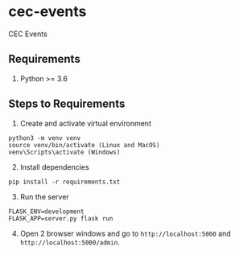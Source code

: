 # cec-events
CEC Events

## Requirements
1. Python >= 3.6

## Steps to Requirements
1. Create and activate virtual environment
```(bash)
python3 -m venv venv
source venv/bin/activate (Linux and MacOS)
venv\Scripts\activate (Windows)
```
2. Install dependencies
```
pip install -r requirements.txt
```
3. Run the server
```
FLASK_ENV=development
FLASK_APP=server.py flask run
```
4. Open 2 browser windows and go to `http://localhost:5000` and `http://localhost:5000/admin`.
